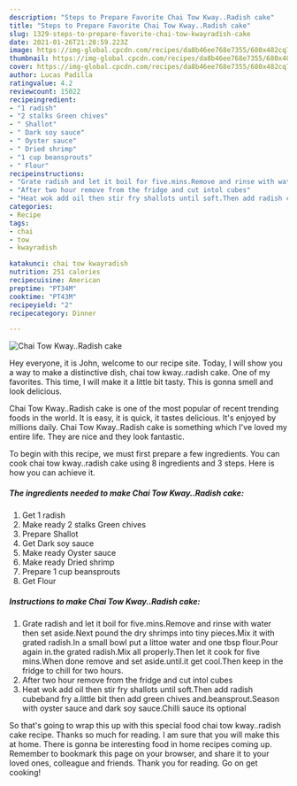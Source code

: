 ```yaml
---
description: "Steps to Prepare Favorite Chai Tow Kway..Radish cake"
title: "Steps to Prepare Favorite Chai Tow Kway..Radish cake"
slug: 1329-steps-to-prepare-favorite-chai-tow-kwayradish-cake
date: 2021-01-26T21:28:59.223Z
image: https://img-global.cpcdn.com/recipes/da8b46ee768e7355/680x482cq70/chai-tow-kwayradish-cake-recipe-main-photo.jpg
thumbnail: https://img-global.cpcdn.com/recipes/da8b46ee768e7355/680x482cq70/chai-tow-kwayradish-cake-recipe-main-photo.jpg
cover: https://img-global.cpcdn.com/recipes/da8b46ee768e7355/680x482cq70/chai-tow-kwayradish-cake-recipe-main-photo.jpg
author: Lucas Padilla
ratingvalue: 4.2
reviewcount: 15022
recipeingredient:
- "1 radish"
- "2 stalks Green chives"
- " Shallot"
- " Dark soy sauce"
- " Oyster sauce"
- " Dried shrimp"
- "1 cup beansprouts"
- " Flour"
recipeinstructions:
- "Grate radish and let it boil for five.mins.Remove and rinse with water then set aside.Next pound the dry shrimps into tiny pieces.Mix it with grated radish.In a small bowl put a littoe water and one tbsp flour.Pour again in.the grated radish.Mix all properly.Then let it cook for five mins.When done remove and set aside.until.it get cool.Then keep in the fridge to chill for two hours."
- "After two hour remove from the fridge and cut intol cubes"
- "Heat wok add oil then stir fry shallots until soft.Then add radish cubeband fry a.little bit then add green chives and.beansprout.Season with oyster sauce and dark soy sauce.Chilli sauce its optional"
categories:
- Recipe
tags:
- chai
- tow
- kwayradish

katakunci: chai tow kwayradish 
nutrition: 251 calories
recipecuisine: American
preptime: "PT34M"
cooktime: "PT43M"
recipeyield: "2"
recipecategory: Dinner

---
```



![Chai Tow Kway..Radish cake](https://img-global.cpcdn.com/recipes/da8b46ee768e7355/680x482cq70/chai-tow-kwayradish-cake-recipe-main-photo.jpg)

Hey everyone, it is John, welcome to our recipe site. Today, I will show you a way to make a distinctive dish, chai tow kway..radish cake. One of my favorites. This time, I will make it a little bit tasty. This is gonna smell and look delicious.

Chai Tow Kway..Radish cake is one of the most popular of recent trending foods in the world. It is easy, it is quick, it tastes delicious. It's enjoyed by millions daily. Chai Tow Kway..Radish cake is something which I've loved my entire life. They are nice and they look fantastic.




To begin with this recipe, we must first prepare a few ingredients. You can cook chai tow kway..radish cake using 8 ingredients and 3 steps. Here is how you can achieve it.

<!--inarticleads1-->

##### The ingredients needed to make Chai Tow Kway..Radish cake:

1. Get 1 radish
1. Make ready 2 stalks Green chives
1. Prepare  Shallot
1. Get  Dark soy sauce
1. Make ready  Oyster sauce
1. Make ready  Dried shrimp
1. Prepare 1 cup beansprouts
1. Get  Flour




<!--inarticleads2-->

##### Instructions to make Chai Tow Kway..Radish cake:

1. Grate radish and let it boil for five.mins.Remove and rinse with water then set aside.Next pound the dry shrimps into tiny pieces.Mix it with grated radish.In a small bowl put a littoe water and one tbsp flour.Pour again in.the grated radish.Mix all properly.Then let it cook for five mins.When done remove and set aside.until.it get cool.Then keep in the fridge to chill for two hours.
1. After two hour remove from the fridge and cut intol cubes
1. Heat wok add oil then stir fry shallots until soft.Then add radish cubeband fry a.little bit then add green chives and.beansprout.Season with oyster sauce and dark soy sauce.Chilli sauce its optional




So that's going to wrap this up with this special food chai tow kway..radish cake recipe. Thanks so much for reading. I am sure that you will make this at home. There is gonna be interesting food in home recipes coming up. Remember to bookmark this page on your browser, and share it to your loved ones, colleague and friends. Thank you for reading. Go on get cooking!
